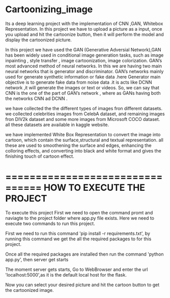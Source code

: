 # Cartoonizing_image

Its a deep learning project with the implementation of CNN ,GAN, Whitebox Representation. In this project we have to upload a picture as a input, once you upload and hit the cartoonize button, then it will perform the model and display the cartoonized picture.

In this project we have used the GAN (Generative Adversial Network),GAN has been widely used in conditional image generation tasks, such as image inpainting , style transfer , image cartoonization, image colorization. GAN’s most advanced method of neural networks. In this we are having two main neural networks that is generator and discriminator. GAN’s networks mainly used for generate synthetic information or fake data .here Generator main objective is to generate fake data from noise data .it is acts like DCNN network ,it will generate the images or text or videos. So, we can say that CNN is the one of the part of GAN’s network , where as GANs having both the networks CNN ad DCNN .

we have collected the the different types of images fron different datasets. we collected celebrities images from CelebA dataset, and remaining images fron DIV2k dataset and some more images from Microsoft COCO dataset. all these datasets are available in kaggle website.

we have implemented White Box Representation to convert the image into cartoon, which contain the surface,structural and textual representation. all these are used to smoothening the surface and edges, enhancing the colloring effects, and converting into black and white format and gives the finishing touch of cartoon effect.

================================
HOW TO EXECUTE THE PROJECT 
================================

To execute this project First we need to open the command promt and naviagte to the project folder where app.py file exists. Here we need to execute two commands to run this project.

First we need to run this command 'pip install -r requirements.txt', by running this command we get the all the required packages to for this project.

Once all the required packages are installed then run the command 'python app.py', then server get starts

The moment server gets starts, Go to WebBrowser and enter the url 'localhost:5000',as it is the default local host for the flask. 

Now you can select your desired picture and hit the cartoon button to get the cartoonized image. 
